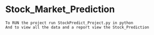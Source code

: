 # Stock_Market_Prediction

```
To RUN the project run StockPredict_Project.py in python
And to view all the data and a report view the Stock_Prediction
```
